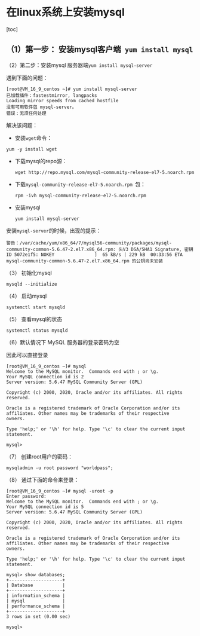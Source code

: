 # 在linux系统上安装mysql

[toc]



## （1）第一步： 安装mysql客户端` yum install mysql`



（2）第二步：安装mysql 服务器端`yum install mysql-server`

遇到下面的问题：

```shell
[root@VM_16_9_centos ~]# yum install mysql-server
已加载插件：fastestmirror, langpacks
Loading mirror speeds from cached hostfile
没有可用软件包 mysql-server。
错误：无须任何处理
```

解决该问题：

- 安装`wget`命令：

`yum -y install wget`

- 下载mysql的repo源：

  `wget http://repo.mysql.com/mysql-community-release-el7-5.noarch.rpm `

- 下载`mysql-community-release-el7-5.noarch.rpm `包：

  ```shell
  rpm -ivh mysql-community-release-el7-5.noarch.rpm
  ```

- 安装mysql

  ```shell
  yum install mysql-server
  ```

安装`mysql-server`的时候，出现的提示：

```
警告：/var/cache/yum/x86_64/7/mysql56-community/packages/mysql-community-common-5.6.47-2.el7.x86_64.rpm: 头V3 DSA/SHA1 Signature, 密钥 ID 5072e1f5: NOKEY               ]  65 kB/s | 229 kB  00:33:56 ETA 
mysql-community-common-5.6.47-2.el7.x86_64.rpm 的公钥尚未安装

```

（3） 初始化mysql

```mysql
mysqld --initialize
```

（4） 启动mysql

```mysql
systemctl start mysqld
```

（5） 查看mysql的状态

```
systemctl status mysqld
```

（6）默认情况下 MySQL 服务器的登录密码为空

因此可以直接登录

```mysql
[root@VM_16_9_centos ~]# mysql
Welcome to the MySQL monitor.  Commands end with ; or \g.
Your MySQL connection id is 2
Server version: 5.6.47 MySQL Community Server (GPL)

Copyright (c) 2000, 2020, Oracle and/or its affiliates. All rights reserved.

Oracle is a registered trademark of Oracle Corporation and/or its
affiliates. Other names may be trademarks of their respective
owners.

Type 'help;' or '\h' for help. Type '\c' to clear the current input statement.

mysql> 
```

（7） 创建root用户的密码：

```mysql
mysqladmin -u root password "worldpass";
```

（8） 通过下面的命令来登录：

```mysql
[root@VM_16_9_centos ~]# mysql -uroot -p
Enter password: 
Welcome to the MySQL monitor.  Commands end with ; or \g.
Your MySQL connection id is 5
Server version: 5.6.47 MySQL Community Server (GPL)

Copyright (c) 2000, 2020, Oracle and/or its affiliates. All rights reserved.

Oracle is a registered trademark of Oracle Corporation and/or its
affiliates. Other names may be trademarks of their respective
owners.

Type 'help;' or '\h' for help. Type '\c' to clear the current input statement.

mysql> show databases;
+--------------------+
| Database           |
+--------------------+
| information_schema |
| mysql              |
| performance_schema |
+--------------------+
3 rows in set (0.00 sec)

mysql> 
```



